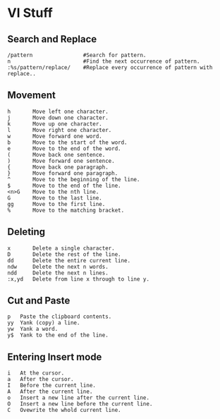 # VI Stuff

## Search and Replace
    /pattern				#Search for pattern.
    n						#Find the next occurrence of pattern.
    :%s/pattern/replace/	#Replace every occurrence of pattern with replace..

## Movement
	h		Move left one character.
	j		Move down one character.
	k		Move up one character.
	l		Move right one character.
	w		Move forward one word.
	b		Move to the start of the word.
	e		Move to the end of the word.
	(		Move back one sentence.
	)		Move forward one sentence.
	{		Move back one paragraph.
	}		Move forward one paragraph.
	^		Move to the beginning of the line.
	$		Move to the end of the line.
	<n>G	Move to the nth line.
	G		Move to the last line.
	gg	    Move to the first line.
	%	    Move to the matching bracket.

## Deleting
	x		Delete a single character.
	D		Delete the rest of the line.
	dd		Delete the entire current line.
	ndw		Delete the next n words.
	ndd		Delete the next n lines.
	:x,yd	Delete from line x through to line y.

## Cut and Paste

	p	Paste the clipboard contents.
	yy	Yank (copy) a line.
	yw	Yank a word.
	y$	Yank to the end of the line.

## Entering Insert mode

	i	At the cursor.
	a	After the cursor.
	I	Before the current line.
	A	After the current line.
	o	Insert a new line after the current line.
	O	Insert a new line before the current line.
	C	Ovewrite the whold current line.
